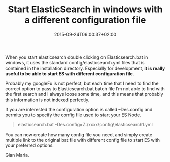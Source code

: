 ﻿---
title: "Start ElasticSearch in windows with a different configuration file"
description: ""
date: 2015-09-24T06:00:37+02:00
draft: false
tags: [NoSql]
categories: [NoSql]
---
When you start elasticsearch double clicking on Elasticsearch.bat in windows, it uses the standard config/elasticsearch.yml files that is contained in the installation directory. Especially for development,  **it is really useful to be able to start ES with different configuration file**.

Probably my googleFu is not perfect, but each time that I need to find the correct option to pass to Elasticsearch.bat batch file I’m not able to find with the first search and I always loose some time, and this means that probably this information is not indexed perfectly.

If you are interested the configuration option is called –Des.config and permits you to specify the config file used to start your ES Node.

> elasticsearch.bat -Des.config=Z:\xxxx\config\elasticsearch1.yml

You can now create how many config file you need, and simply create multiple link to the original bat file with different config file to start ES with your preferred options.

Gian Maria.
